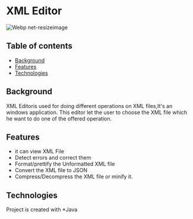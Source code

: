 # XML Editor

![Webp net-resizeimage](https://user-images.githubusercontent.com/94222362/146661884-bbf89690-0b35-4f23-927c-28a18604b660.png)
## Table of contents
+ [Background](#Background)
+ [Features](#Features)
+ [Technologies](Technologies)
## Background
 XML Editoris used for doing different operations on XML files,It's an windows application.
 This editor let the user to choose the XML file which he want to do one of the offered operation.
## Features

+ it can view XML File
+	Detect errors and correct them
+ Format/prettify the Unformatted XML file
+ Convert the XML file to JSON
+ Compress/Decompress the XML file or minify it.
 ## Technologies
Project is created with 
*Java 
